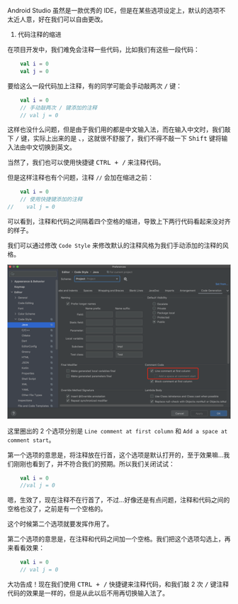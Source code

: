 Android Studio 虽然是一款优秀的 IDE，但是在某些选项设定上，默认的选项不太近人意，好在我们可以自由更改。

1. 代码注释的缩进

在项目开发中，我们难免会注释一些代码，比如我们有这些一段代码：

```kotlin
    val i = 0
    val j = 0
```

要给这么一段代码加上注释，有的同学可能会手动敲两次 <kbd>/</kbd> 键：

```kotlin
    val i = 0
    // 手动敲两次 / 键添加的注释
    // val j = 0
```

这样也没什么问题，但是由于我们用的都是中文输入法，而在输入中文时，我们敲下 <kbd>/</kbd> 键，实际上出来的是 <kbd>、</kbd>，这就很不舒服了，我们不得不敲一下  <kbd>Shift</kbd> 键将输入法由中文切换到英文。

当然了，我们也可以使用快捷键 <kbd>CTRL + /</kbd> 来注释代码。

但是这样注释也有个问题，注释 `//` 会加在缩进之前：

```kotlin
    val i = 0
    // 使用快捷键添加的注释
//    val j = 0
```

可以看到，注释和代码之间隔着四个空格的缩进，导致上下两行代码看起来没对齐的样子。

我们可以通过修改 `Code Style` 来修改默认的注释风格为我们手动添加的注释的风格。

![](images/1.png)

这里圈出的 2 个选项分别是 `Line comment at first column` 和 `Add a space at comment start`。

第一个选项的意思是，将注释放在行首，这个选项是默认打开的，至于效果嘛...我们刚刚也看到了，并不符合我们的预期。所以我们关闭试试：

```kotlin
    val i = 0
    //val j = 0
```

嗯，生效了，现在注释不在行首了，不过...好像还是有点问题，注释和代码之间的空格也没了，之前是有一个空格的。

这个时候第二个选项就要发挥作用了。

第二个选项的意思是，在注释和代码之间加一个空格。我们把这个选项勾选上，再来看看效果：

```kotlin
    val i = 0
    // val j = 0
```

大功告成！现在我们使用 <kbd>CTRL + /</kbd> 快捷键来注释代码，和我们敲 2 次 <kbd>/</kbd> 键注释代码的效果是一样的，但是从此以后不用再切换输入法了。